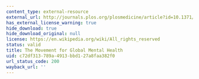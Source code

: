 ```yaml
---
content_type: external-resource
external_url: http://journals.plos.org/plosmedicine/article?id=10.1371/journal.pmed.1000159
has_external_license_warning: true
hide_download: true
hide_download_original: null
license: https://en.wikipedia.org/wiki/All_rights_reserved
status: valid
title: The Movement for Global Mental Health
uid: c72df313-789a-4913-bbd1-27a8faa382f0
url_status_code: 200
wayback_url: ''
---
```


